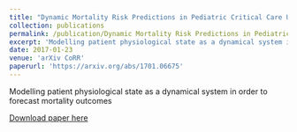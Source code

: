 ```yaml
---
title: "Dynamic Mortality Risk Predictions in Pediatric Critical Care Using Recurrent Neural Networks"
collection: publications
permalink: /publication/Dynamic Mortality Risk Predictions in Pediatric Critical Care Using Recurrent Neural Networks
excerpt: 'Modelling patient physiological state as a dynamical system in order to forecast mortality outcomes'
date: 2017-01-23
venue: 'arXiv CoRR'
paperurl: 'https://arxiv.org/abs/1701.06675'
---
```

Modelling patient physiological state as a dynamical system in order to forecast mortality outcomes

[Download paper here](https://arxiv.org/abs/1701.06675)
